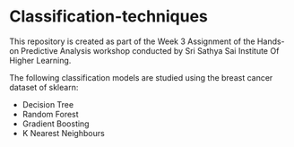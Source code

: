 # Classification-techniques
This repository is created as part of the  Week 3 Assignment of the Hands-on Predictive Analysis workshop conducted by Sri Sathya Sai Institute Of Higher Learning.

The following classification models are studied using the breast cancer dataset of sklearn:
* Decision Tree 
* Random Forest
* Gradient Boosting
* K Nearest Neighbours
